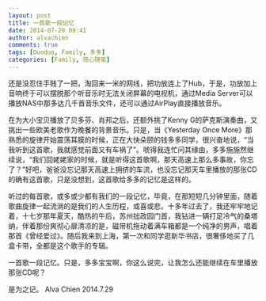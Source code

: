 ```yaml
---
layout: post
title: 一首歌一段记忆
date: 2014-07-29 09:41
author: alvachien
comments: true
tags: [Duoduo, Family, 多多]
categories: [Family, 随心随笔]
---
```

还是没忍住手贱了一把，淘回来一米的网线，把功放连上了Hub，于是，功放加上音响终于可以摆脱那个听音乐时无法关闭屏幕的电视机，通过Media Server可以播放NAS中那多达几千首音乐文件，还可以通过AirPlay直接播放音乐。

在为大小宝贝播放了贝多芬、肖邦之后，还额外挑了Kenny G的萨克斯演奏曲，又挑出一些欧美老歌作为晚餐的背景音乐。只是，当《Yesterday Once More》那熟悉的旋律开始震荡耳膜的时候，正在大快朵颐的钱多多同学，很兴奋地说，“当我听到这首歌，我就感觉前面又有车祸了”。唬得我连忙问其缘由，多多施施然继续说，“我们回姥姥家的时候，就是听得这首歌啊，那天高速上那么多事故，你忘了？”好吧，爸爸没忘记那天高速上拥挤的车流，也没忘记那天车里播放的那张CD的确有这首歌，只是没想到，这首歌给多多的记忆是这样的。

听过的每首歌，或多或少都有我们的一段记忆，毕竟，在那短短几分钟里面，随着歌曲旋律一起流淌的是我们的人生历程，或喜或悲。十多年过去了，我还牢牢地记着，十七岁那年夏天，酷热的午后，苏州拙政园门首，我钻进一辆打足冷气的桑塔纳，伴着那份爽彻心扉清凉的是，磁带机拖动着满车箱都是一个纯净的男声，唱着那首《曾经爱过》。随后我来到上海，第一次和同学逛新华书店，很奢侈地买了几盒卡带，全都是这个歌手的专辑。

一首歌一段记忆。只是，多多宝宝啊，你这么说完，让我怎么还能继续在车里播放那张CD呢？

是为之记。
Alva Chien
2014.7.29
